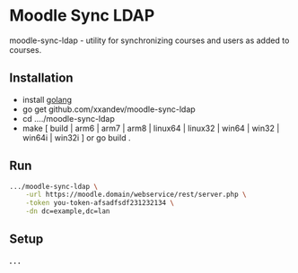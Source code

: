 # **Moodle Sync LDAP**

moodle-sync-ldap - utility for synchronizing courses and users as added to courses.

## **Installation**
- install [golang](https://go.dev/)
- go get github.com/xxandev/moodle-sync-ldap
- cd ..../moodle-sync-ldap
- make [ build | arm6 | arm7 | arm8 | linux64 | linux32 | win64 | win32 | win64i | win32i ] or go build .

## **Run**
```bash
.../moodle-sync-ldap \
    -url https://moodle.domain/webservice/rest/server.php \
    -token you-token-afsadfsdf231232134 \
    -dn dc=example,dc=lan
```

## **Setup**
**. . .**